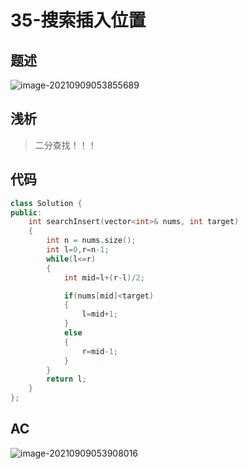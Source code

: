 # 35-搜索插入位置

## 题述

![image-20210909053855689](http://happygoing.oss-cn-beijing.aliyuncs.com/img/image-20210909053855689.png)

## 浅析

> 二分查找！！！

## 代码

```C++
class Solution {
public:
    int searchInsert(vector<int>& nums, int target) 
    {
        int n = nums.size();
        int l=0,r=n-1;
        while(l<=r)
        {
            int mid=l+(r-l)/2;

            if(nums[mid]<target)
            {
                l=mid+1;
            }
            else 
            {
                r=mid-1;
            }
        }
        return l;
    }
};
```



## AC

![image-20210909053908016](http://happygoing.oss-cn-beijing.aliyuncs.com/img/image-20210909053908016.png)